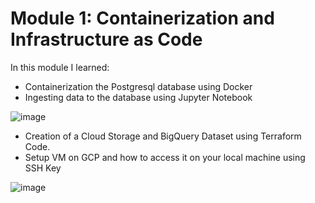 # Module 1: Containerization and Infrastructure as Code

In this module I learned:

   * Containerization the Postgresql database using Docker
   * Ingesting data to the database using Jupyter Notebook

   ![image](https://github.com/johansd1994/ZoomCamp/assets/129906482/d3676fbd-10f5-4fb9-a13b-271ba95cf3f0)


   * Creation of a Cloud Storage and BigQuery Dataset using Terraform Code.
   * Setup VM on GCP and how to access it on your local machine using SSH Key

   ![image](https://github.com/johansd1994/ZoomCamp/assets/129906482/e6da9230-3bf8-497e-90ab-6827367c78ea)
